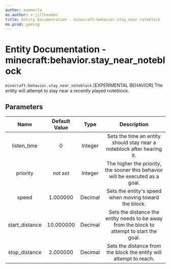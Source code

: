 ```yaml
---
author: mammerla
ms.author: v-jillheaden
title: Entity Documentation - minecraft:behavior.stay_near_noteblock
ms.prod: gaming
---
```


# Entity Documentation - minecraft:behavior.stay_near_noteblock

`minecraft:behavior.stay_near_noteblock` [EXPERIMENTAL BEHAVIOR] The entity will attempt to stay near a recently played noteblock.

## Parameters

| Name| Default Value| Type| Description |
|:-----------:|:-----------:|:-----------:|:-----------:|
| listen_time| 0 | Integer| Sets the time an entity should stay near a noteblock after hearing it. |
|priority|*not set*|Integer|The higher the priority, the sooner this behavior will be executed as a goal.|
| speed| 1.000000| Decimal| Sets the entity's speed when moving toward the block. |
| start_distance| 10.000000| Decimal| Sets the distance the entity needs to be away from the block to attempt to start the goal. |
| stop_distance| 2.000000| Decimal| Sets the distance from the block the entity will attempt to reach. |
